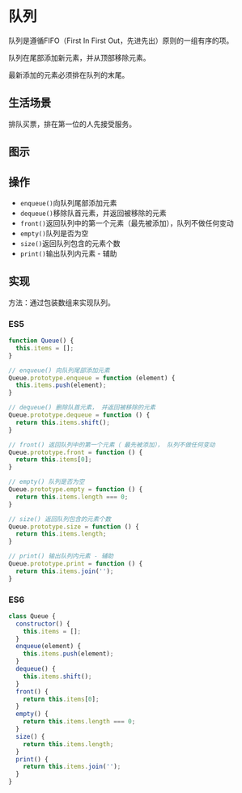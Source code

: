 # 队列

队列是遵循FIFO（First In First Out，先进先出）原则的一组有序的项。

队列在尾部添加新元素，并从顶部移除元素。

最新添加的元素必须排在队列的末尾。

## 生活场景

排队买票，排在第一位的人先接受服务。

## 图示



## 操作

- `enqueue()`向队列尾部添加元素
- `dequeue()`移除队首元素，并返回被移除的元素
- `front()`返回队列中的第一个元素（最先被添加），队列不做任何变动
- `empty()`队列是否为空
- `size()`返回队列包含的元素个数
- `print()`输出队列内元素 - 辅助

## 实现

方法：通过包装数组来实现队列。

### ES5

```JavaScript
function Queue() {
  this.items = [];
}

// enqueue() 向队列尾部添加元素
Queue.prototype.enqueue = function (element) {
  this.items.push(element);
}

// dequeue() 删除队首元素， 并返回被移除的元素
Queue.prototype.dequeue = function () {
  return this.items.shift();
}

// front() 返回队列中的第一个元素（ 最先被添加）， 队列不做任何变动
Queue.prototype.front = function () {
  return this.items[0];
}

// empty() 队列是否为空
Queue.prototype.empty = function () {
  return this.items.length === 0;
}

// size() 返回队列包含的元素个数
Queue.prototype.size = function () {
  return this.items.length;
}

// print() 输出队列内元素 - 辅助
Queue.prototype.print = function () {
  return this.items.join('');
}
```

### ES6

```JavaScript
class Queue {
  constructor() {
    this.items = [];
  }
  enqueue(element) {
    this.items.push(element);
  }
  dequeue() {
    this.items.shift();
  }
  front() {
    return this.items[0];
  }
  empty() {
    return this.items.length === 0;
  }
  size() {
    return this.items.length;
  }
  print() {
    return this.items.join('');
  }
}

```



